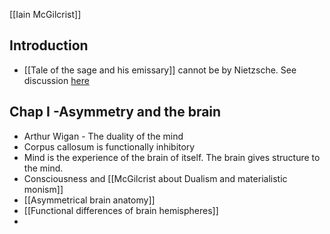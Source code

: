 [[Iain McGilcrist]]
## Introduction
- [[Tale of the sage and his emissary]] cannot be by       Nietzsche.  See discussion [here](https://philosophy.stackexchange.com/questions/10477/where-did-nietzsche-tell-the-story-of-the-master-and-his-emissary)
## Chap I -Asymmetry and the brain
- Arthur Wigan - The duality of the mind
- Corpus callosum is functionally inhibitory
- Mind is the experience of the brain of itself.  The brain gives structure to the mind.
- Consciousness and [[McGilcrist about Dualism and materialistic monism]]
- [[Asymmetrical brain anatomy]]
- [[Functional differences of brain hemispheres]]
- 